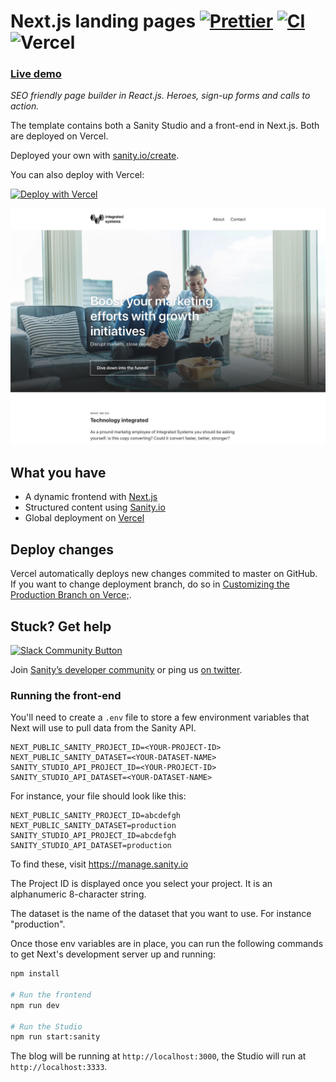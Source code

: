 # Next.js landing pages [![Prettier](https://github.com/sanity-io/sanity-template-nextjs-landing-pages/actions/workflows/prettier.yml/badge.svg?event=push)](https://github.com/sanity-io/sanity-template-nextjs-landing-pages/actions/workflows/prettier.yml) [![CI](https://github.com/sanity-io/sanity-template-nextjs-landing-pages/actions/workflows/ci.yml/badge.svg?event=push)](https://github.com/sanity-io/sanity-template-nextjs-landing-pages/actions/workflows/ci.yml) ![Vercel](https://vercelbadge.vercel.app/api/sanity-io/sanity-template-nextjs-landing-pages)

### [Live demo](https://template-nextjs-landing-pages.sanity.build/)

_SEO friendly page builder in React.js. Heroes, sign-up forms and calls to action._

The template contains both a Sanity Studio and a front-end in Next.js. Both are deployed on Vercel.

Deployed your own with [sanity.io/create](https://www.sanity.io/create/?template=sanity-io%2Fsanity-template-nextjs-landing-pages).

You can also deploy with Vercel:

[![Deploy with Vercel](https://vercel.com/button)](https://vercel.com/new/clone?repository-url=https%3A%2F%2Fgithub.com%2Fsanity-io%2Fsanity-template-nextjs-landing-pages&project-name=sanity-next-landing-pages&repository-name=sanity-next-landing-pages&demo-title=Next.js%20landing%20pages&demo-description=SEO%20friendly%20page%20builder%20in%20React.js.%20Heroes%2C%20sign-up%20forms%20and%20calls%20to%20action.&demo-url=https%3A%2F%2Ftemplate-nextjs-landing-page.sanity.build%2F&demo-image=https%3A%2F%2Fraw.githubusercontent.com%2Fsanity-io%2Fsanity-template-nextjs-landing-pages%2F3ec5538849337ce2a7e231b180418ed2ff3dd20d%2Fassets%2Ffrontend.jpg&integration-ids=oac_hb2LITYajhRQ0i4QznmKH7gx)

![The Sanity.io and Next.js powered landing page website](/.sanity-template/assets/frontend.jpg?raw=true)

## What you have

- A dynamic frontend with [Next.js](https://nextjs.org)
- Structured content using [Sanity.io](https://www.sanity.io)
- Global deployment on [Vercel](https://vercel.com)

## Deploy changes

Vercel automatically deploys new changes commited to master on GitHub. If you want to change deployment branch, do so in [Customizing the Production Branch on Verce;](https://vercel.com/docs/concepts/git#customizing-the-production-branch).

## Stuck? Get help

[![Slack Community Button](https://slack.sanity.io/badge.svg)](https://slack.sanity.io/)

Join [Sanity’s developer community](https://slack.sanity.io) or ping us [on twitter](https://twitter.com/sanity_io).

### Running the front-end

You'll need to create a `.env` file to store a few environment variables that Next will use to pull data from the Sanity API.

```dotenv
NEXT_PUBLIC_SANITY_PROJECT_ID=<YOUR-PROJECT-ID>
NEXT_PUBLIC_SANITY_DATASET=<YOUR-DATASET-NAME>
SANITY_STUDIO_API_PROJECT_ID=<YOUR-PROJECT-ID>
SANITY_STUDIO_API_DATASET=<YOUR-DATASET-NAME>
```

For instance, your file should look like this:

```dotenv
NEXT_PUBLIC_SANITY_PROJECT_ID=abcdefgh
NEXT_PUBLIC_SANITY_DATASET=production
SANITY_STUDIO_API_PROJECT_ID=abcdefgh
SANITY_STUDIO_API_DATASET=production
```

To find these, visit https://manage.sanity.io

The Project ID is displayed once you select your project. It is an alphanumeric 8-character string.

The dataset is the name of the dataset that you want to use. For instance "production".

Once those env variables are in place, you can run the following commands to get Next's development server up and running:

```bash
npm install

# Run the frontend
npm run dev

# Run the Studio
npm run start:sanity
```

The blog will be running at `http://localhost:3000`, the Studio will run at `http://localhost:3333`.

